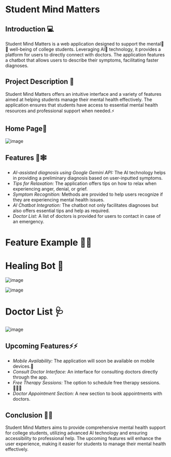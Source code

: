 # Student Mind Matters

## Introduction 💻
Student Mind Matters is a web application designed to support the mental🧠🌿 well-being of college students. Leveraging AI🤖 technology, it provides a platform for users to directly connect with doctors. The application features a chatbot that allows users to describe their symptoms, facilitating faster diagnoses.

## Project Description 📜
Student Mind Matters offers an intuitive interface and a variety of features aimed at helping students manage their mental health effectively. The application ensures that students have access to essential mental health resources and professional support when needed.⚡


## Home Page🏡
![image](https://github.com/aindrelasaha/studentmindmatters/assets/126545390/2c88610a-f18a-4c55-8b7a-50ab66336a8f)


## Features 🤖🕸️
- *AI-assisted diagnosis using Google Gemini API:* The AI technology helps in providing a preliminary diagnosis based on user-inputted symptoms.
- *Tips for Relaxation:* The application offers tips on how to relax when experiencing anger, denial, or grief.
- *Symptom Recognition:* Methods are provided to help users recognize if they are experiencing mental health issues.
- *AI Chatbot Integration:* The chatbot not only facilitates diagnoses but also offers essential tips and help as required.
- *Doctor List:* A list of doctors is provided for users to contact in case of an emergency.


# Feature Example 🌟✨

# Healing Bot 🤖
![image](https://github.com/aindrelasaha/studentmindmatters/assets/126545390/a19fff8f-3a03-4df0-ba6f-840a7d308b14)

![image](https://github.com/aindrelasaha/studentmindmatters/assets/126545390/ccbe0a88-7ceb-4c74-9b6f-b57887209f52)


# Doctor List 🩺
![image](https://github.com/aindrelasaha/studentmindmatters/assets/126545390/7fc0fc6c-c2b1-43f6-afbb-ec02c9c1531a)


## Upcoming Features⚡⚡
- *Mobile Availability:* The application will soon be available on mobile devices.📱
- *Consult Doctor Interface:* An interface for consulting doctors directly through the app.
- *Free Therapy Sessions:* The option to schedule free therapy sessions.👩🏼‍⚕️
- *Doctor Appointment Section:* A new section to book appointments with doctors.



## Conclusion 👋🏼
Student Mind Matters aims to provide comprehensive mental health support for college students, utilizing advanced AI technology and ensuring accessibility to professional help. The upcoming features will enhance the user experience, making it easier for students to manage their mental health effectively.
